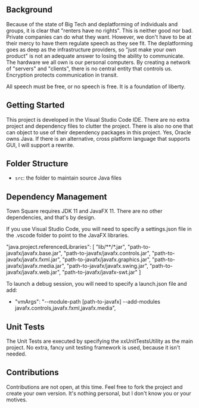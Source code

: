 ## Background

Because of the state of Big Tech and deplatforming of individuals and groups, it is clear that "renters have no rights". This is neither good nor bad. Private companies can do what they want. However, we don't have to be at their mercy to have them regulate speech as they see fit. The deplatforming goes as deep as the infrastructure providers, so "just make your own product" is not an adequate answer to losing the ability to communicate. The hardware we all own is our personal computers. By creating a network of "servers" and "clients", there is no central entity that controls us. Encryption protects communication in transit. 

All speech must be free, or no speech is free. It is a foundation of liberty.

## Getting Started

This project is developed in the Visual Studio Code IDE. There are no extra project and dependency files to clutter the project. There is also no one that can object to use of their dependency packages in this project. Yes, Oracle owns Java. If there is an alternative, cross platform language that supports GUI, I will support a rewrite.

## Folder Structure

- `src`: the folder to maintain source Java files

## Dependency Management

Town Square requires JDK 11 and JavaFX 11. There are no other dependencies, and that's by design.

If you use Visual Studio Code, you will need to specify a settings.json file in the .vscode folder to point to the JavaFX libraries. 

"java.project.referencedLibraries": [
        "lib/**/*.jar",
        "path-to-javafx/javafx.base.jar",
        "path-to-javafx/javafx.controls.jar",
        "path-to-javafx/javafx.fxml.jar",
        "path-to-javafx/javafx.graphics.jar",
        "path-to-javafx/javafx.media.jar",
        "path-to-javafx/javafx.swing.jar",
        "path-to-javafx/javafx.web.jar",
        "path-to-javafx/javafx-swt.jar"
    ]

To launch a debug session, you will need to specify a launch.json file and add:

- "vmArgs": "--module-path [path-to-javafx] --add-modules javafx.controls,javafx.fxml,javafx.media",

## Unit Tests

The Unit Tests are executed by specifying the xxUnitTestsUtility as the main project. No extra, fancy unit testing framework is used, because it isn't needed.

## Contributions

Contributions are not open, at this time. Feel free to fork the project and create your own version. It's nothing personal, but I don't know you or your motives.
